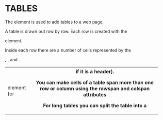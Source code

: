 # TABLES





The  <table> element is used to add tables to a web page.


A table is drawn out row by row. Each row is created with the <tr> element.


Inside each row there are a number of cells represented by the <td> element (or <th> if it is a header).




You can make cells of a table span more than one row or column using the rowspan and colspan attributes


For long tables you can split the table into a <thead>, <tbody>, and <tfoot>.
